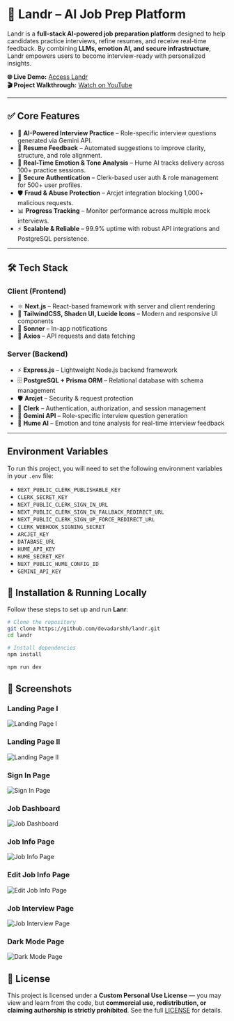 # 🚀 Landr – AI Job Prep Platform

Landr is a **full-stack AI-powered job preparation platform** designed to help candidates practice interviews, refine resumes, and receive real-time feedback. By combining **LLMs, emotion AI, and secure infrastructure**, Landr empowers users to become interview-ready with personalized insights.

**🌐 Live Demo:** [Access Landr](https://landr-web.vercel.app/)  
**🎬 Project Walkthrough:** [Watch on YouTube](https://youtube.com/your-video-link)

---

## ✅ Core Features

- 🤖 **AI-Powered Interview Practice** – Role-specific interview questions generated via Gemini API.
- 📝 **Resume Feedback** – Automated suggestions to improve clarity, structure, and role alignment.
- 🎤 **Real-Time Emotion & Tone Analysis** – Hume AI tracks delivery across 100+ practice sessions.
- 🔐 **Secure Authentication** – Clerk-based user auth & role management for 500+ user profiles.
- 🛡 **Fraud & Abuse Protection** – Arcjet integration blocking 1,000+ malicious requests.
- 📊 **Progress Tracking** – Monitor performance across multiple mock interviews.
- ⚡ **Scalable & Reliable** – 99.9% uptime with robust API integrations and PostgreSQL persistence.

---

## 🛠 Tech Stack

### **Client (Frontend)**

- ⚛️ **Next.js** – React-based framework with server and client rendering
- 🎨 **TailwindCSS, Shadcn UI, Lucide Icons** – Modern and responsive UI components
- 🔔 **Sonner** – In-app notifications
- 📡 **Axios** – API requests and data fetching

### **Server (Backend)**

- ⚡ **Express.js** – Lightweight Node.js backend framework
- 🗄 **PostgreSQL + Prisma ORM** – Relational database with schema management
- 🛡 **Arcjet** – Security & request protection
- 🔐 **Clerk** – Authentication, authorization, and session management
- 🧠 **Gemini API** – Role-specific interview question generation
- 🎤 **Hume AI** – Emotion and tone analysis for real-time interview feedback

---

## Environment Variables

To run this project, you will need to set the following environment variables in your `.env` file:

- `NEXT_PUBLIC_CLERK_PUBLISHABLE_KEY`
- `CLERK_SECRET_KEY`
- `NEXT_PUBLIC_CLERK_SIGN_IN_URL`
- `NEXT_PUBLIC_CLERK_SIGN_IN_FALLBACK_REDIRECT_URL`
- `NEXT_PUBLIC_CLERK_SIGN_UP_FORCE_REDIRECT_URL`
- `CLERK_WEBHOOK_SIGNING_SECRET`
- `ARCJET_KEY`
- `DATABASE_URL`
- `HUME_API_KEY`
- `HUME_SECRET_KEY`
- `NEXT_PUBLIC_HUME_CONFIG_ID`
- `GEMINI_API_KEY`

## 🚀 Installation & Running Locally

Follow these steps to set up and run **Lanr**:

```bash
# Clone the repository
git clone https://github.com/devadarshh/landr.git
cd landr

# Install dependencies
npm install

npm run dev

```

## 📸 Screenshots

### Landing Page I

![Landing Page I](assets/screenshots/landing_page.png)

### Landing Page II

![Landing Page II](assets/screenshots/landing_page2.png)

### Sign In Page

![Sign In Page](assets/screenshots/sign_in.png)

### Job Dashboard

![Job Dashboard](assets/screenshots/job_description.png)

### Job Info Page

![Job Info Page](assets/screenshots/jobbb.png)

### Edit Job Info Page

![Edit Job Info Page](assets/screenshots/edit_job.png)

### Job Interview Page

![Job Interview Page](assets/screenshots/interview.png)

### Dark Mode Page

![Dark Mode Page](assets/screenshots/dark_mode.png)

## 📄 License

This project is licensed under a **Custom Personal Use License** — you may view and learn from the code, but **commercial use, redistribution, or claiming authorship is strictly prohibited**.
See the full [LICENSE](./LICENSE) for details.
